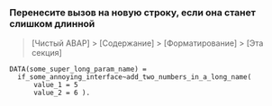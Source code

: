 ### Перенесите вызов на новую строку, если она станет слишком длинной

> [Чистый ABAP] > [Содержание] > [Форматирование] > [Эта секция]

```ABAP
DATA(some_super_long_param_name) =
  if_some_annoying_interface~add_two_numbers_in_a_long_name(
      value_1 = 5
      value_2 = 6 ).
```
